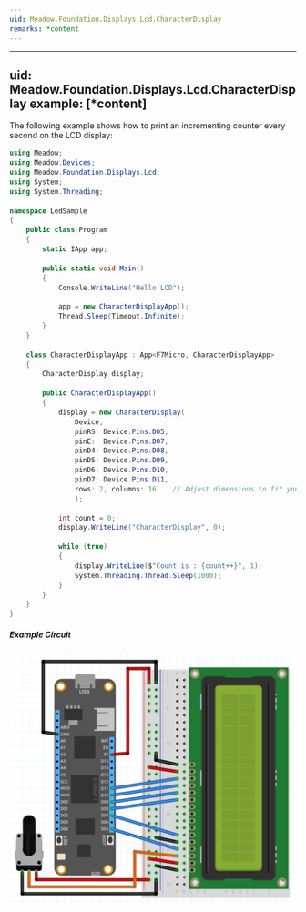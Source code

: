 ```yaml
---
uid: Meadow.Foundation.Displays.Lcd.CharacterDisplay
remarks: *content
---
```


---
uid: Meadow.Foundation.Displays.Lcd.CharacterDisplay
example: [*content]
---

The following example shows how to print an incrementing counter every second on the LCD display:

```csharp
using Meadow;
using Meadow.Devices;
using Meadow.Foundation.Displays.Lcd;
using System;
using System.Threading;

namespace LedSample
{
    public class Program
    {
        static IApp app; 

        public static void Main()
        {
            Console.WriteLine("Hello LCD");

            app = new CharacterDisplayApp();
            Thread.Sleep(Timeout.Infinite);
        }
    }
    
    class CharacterDisplayApp : App<F7Micro, CharacterDisplayApp>
    {
        CharacterDisplay display;

        public CharacterDisplayApp()
        {
            display = new CharacterDisplay(
                Device,
                pinRS: Device.Pins.D05,
                pinE:  Device.Pins.D07,
                pinD4: Device.Pins.D08,
                pinD5: Device.Pins.D09,
                pinD6: Device.Pins.D10,
                pinD7: Device.Pins.D11,
                rows: 2, columns: 16    // Adjust dimensions to fit your display
                );

            int count = 0;
            display.WriteLine("CharacterDisplay", 0);

            while (true)
            {
                display.WriteLine($"Count is : {count++}", 1);
                System.Threading.Thread.Sleep(1000);
            }
        }
    }
}
```

##### Example Circuit

![](../../API_Assets/Meadow.Foundation.Displays.Lcd.CharacterDisplay/CharacterDisplay.svg)